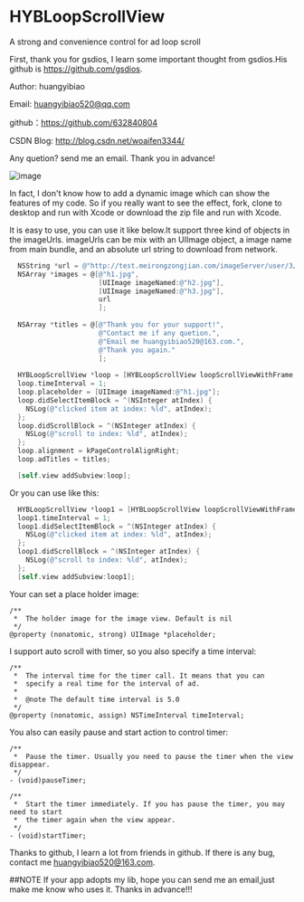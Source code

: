 # HYBLoopScrollView
A strong and convenience control for ad loop scroll

First, thank you for gsdios, I learn some important 
thought from gsdios.His github is https://github.com/gsdios.

Author: huangyibiao 

Email: huangyibiao520@qq.com

github：https://github.com/632840804

CSDN Blog: http://blog.csdn.net/woaifen3344/

Any quetion? send me an email. Thank you in advance!

![image](https://github.com/632840804/HYBLoopScrollView/blob/master/screen.png)

In fact, I don't know how to add a dynamic image which can show the features of my code.
So if you really want to see the effect, fork, clone to desktop and run with Xcode or download
the zip file and run with Xcode.

It is easy to use, you can use it like below.It support three kind of objects in the imageUrls.
imageUrls can be mix with an UIImage object, a image name from main bundle, and an absolute url
string to download from network.

```Objective-C
  NSString *url = @"http://test.meirongzongjian.com/imageServer/user/3/42ccb9c75ccf5e910cd6f5aaf0cd1200.jpg";
  NSArray *images = @[@"h1.jpg",
                      [UIImage imageNamed:@"h2.jpg"],
                      [UIImage imageNamed:@"h3.jpg"],
                      url
                      ];
  
  NSArray *titles = @[@"Thank you for your support!",
                      @"Contact me if any quetion.",
                      @"Email me huangyibiao520@163.com.",
                      @"Thank you again."
                      ];
  
  HYBLoopScrollView *loop = [HYBLoopScrollView loopScrollViewWithFrame:CGRectMake(0, 40, 320, 120) imageUrls:images];
  loop.timeInterval = 1;
  loop.placeholder = [UIImage imageNamed:@"h1.jpg"];
  loop.didSelectItemBlock = ^(NSInteger atIndex) {
    NSLog(@"clicked item at index: %ld", atIndex);
  };
  loop.didScrollBlock = ^(NSInteger atIndex) {
    NSLog(@"scroll to index: %ld", atIndex);
  };
  loop.alignment = kPageControlAlignRight;
  loop.adTitles = titles;

  [self.view addSubview:loop];
```

Or you can use like this:
```Objective-C
  HYBLoopScrollView *loop1 = [HYBLoopScrollView loopScrollViewWithFrame:CGRectMake(0, loop.bottomY + 100, 320, 120) imageUrls:images];
  loop1.timeInterval = 1;
  loop1.didSelectItemBlock = ^(NSInteger atIndex) {
    NSLog(@"clicked item at index: %ld", atIndex);
  };
  loop1.didScrollBlock = ^(NSInteger atIndex) {
    NSLog(@"scroll to index: %ld", atIndex);
  };
  [self.view addSubview:loop1];
```

Your can set a place holder image:
```
/**
 *  The holder image for the image view. Default is nil
 */
@property (nonatomic, strong) UIImage *placeholder;
```

I support auto scroll with timer, so you also specify a time interval:
```
/**
 *  The interval time for the timer call. It means that you can
 *  specify a real time for the interval of ad.
 *
 *  @note The default time interval is 5.0
 */
@property (nonatomic, assign) NSTimeInterval timeInterval;
```

You also can easily pause and start action to control timer:
```
/**
 *  Pause the timer. Usually you need to pause the timer when the view disappear.
 */
- (void)pauseTimer;

/**
 *  Start the timer immediately. If you has pause the timer, you may need to start 
 *  the timer again when the view appear.
 */
- (void)startTimer;
```


Thanks to github, I learn a lot from friends in github.
If there is any bug, contact me huangyibiao520@163.com.

##NOTE
If your app adopts my lib, hope you can send me an email,just make me know who uses it.
Thanks in advance!!!

